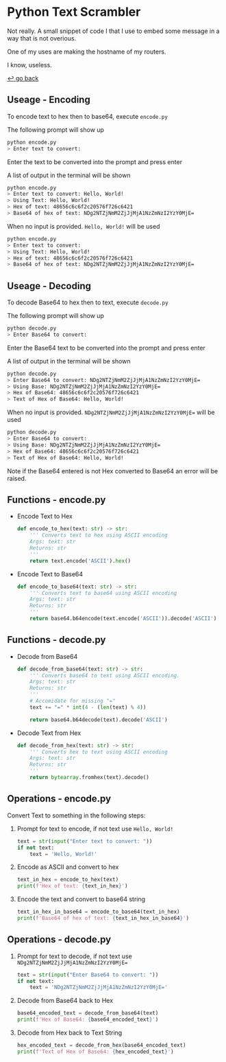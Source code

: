 # Python Text Scrambler

Not really. A small snippet of code I that I use to embed some message in a way that is not overious.

One of my uses are making the hostname of my routers.

I know, useless.

[↩️ go back](../)

## Useage - Encoding

To encode text to hex then to base64, execute `encode.py`

The following prompt will show up

```bash
python encode.py
> Enter text to convert: 
```

Enter the text to be converted into the prompt and press enter

A list of output in the terminal will be shown

```sh
python encode.py
> Enter text to convert: Hello, World!
> Using Text: Hello, World!
> Hex of text: 48656c6c6f2c20576f726c6421
> Base64 of hex of text: NDg2NTZjNmM2ZjJjMjA1NzZmNzI2YzY0MjE=
```

When no input is provided. `Hello, World!` will be used

```bash
python encode.py
> Enter text to convert: 
> Using Text: Hello, World!
> Hex of text: 48656c6c6f2c20576f726c6421
> Base64 of hex of text: NDg2NTZjNmM2ZjJjMjA1NzZmNzI2YzY0MjE=
```

## Useage - Decoding

To decode Base64 to hex then to text, execute `decode.py`

The following prompt will show up

```bash
python decode.py
> Enter Base64 to convert: 
```

Enter the Base64 text to be converted into the prompt and press enter

A list of output in the terminal will be shown

```bash
python decode.py
> Enter Base64 to convert: NDg2NTZjNmM2ZjJjMjA1NzZmNzI2YzY0MjE=
> Using Base: NDg2NTZjNmM2ZjJjMjA1NzZmNzI2YzY0MjE=
> Hex of Base64: 48656c6c6f2c20576f726c6421
> Text of Hex of Base64: Hello, World!
```

When no input is provided. `NDg2NTZjNmM2ZjJjMjA1NzZmNzI2YzY0MjE=` will be used

```bash
python decode.py
> Enter Base64 to convert: 
> Using Base: NDg2NTZjNmM2ZjJjMjA1NzZmNzI2YzY0MjE=
> Hex of Base64: 48656c6c6f2c20576f726c6421
> Text of Hex of Base64: Hello, World!
```

Note if the Base64 entered is not Hex converted to Base64 an error will be raised.

## Functions - encode.py

- Encode Text to Hex

    ```python
    def encode_to_hex(text: str) -> str:
        ''' Converts text to hex using ASCII encoding
        Args: text: str
        Returns: str
        '''
        return text.encode('ASCII').hex()
    ```

- Encode Text to Base64
  
    ```python
    def encode_to_base64(text: str) -> str:
        ''' Converts text to base64 using ASCII encoding
        Args: text: str
        Returns: str
        '''
        return base64.b64encode(text.encode('ASCII')).decode('ASCII')
    ```

## Functions - decode.py

- Decode from Base64
  
    ```python
    def decode_from_base64(text: str) -> str:
        ''' Converts base64 to text using ASCII encoding.    
        Args: text: str
        Returns: str
        '''
        # Accomidate for missing "="
        text += "=" * int(4 - (len(text) % 4))

        return base64.b64decode(text).decode('ASCII')
    ```

- Decode Text from Hex
  
    ```python
    def decode_from_hex(text: str) -> str:
        ''' Converts hex to text using ASCII encoding
        Args: text: str
        Returns: str
        '''
        return bytearray.fromhex(text).decode()
    ```

## Operations - encode.py

Convert Text to something in the following steps:

1. Prompt for text to encode, if not text use `Hello, World!`

    ```python
    text = str(input("Enter text to convert: "))
    if not text:
        text = 'Hello, World!'
    ```

2. Encode as ASCII and convert to hex

    ```python
    text_in_hex = encode_to_hex(text)
    print(f'Hex of text: {text_in_hex}')
    ```

3. Encode the text and convert to base64 string

    ```python
    text_in_hex_in_base64 = encode_to_base64(text_in_hex)
    print(f'Base64 of hex of text: {text_in_hex_in_base64}')
    ```

## Operations - decode.py

1. Prompt for text to decode, if not text use `NDg2NTZjNmM2ZjJjMjA1NzZmNzI2YzY0MjE=`

    ```python
    text = str(input("Enter Base64 to convert: "))
    if not text:
        text = 'NDg2NTZjNmM2ZjJjMjA1NzZmNzI2YzY0MjE='
    ```

2. Decode from Base64 back to Hex

    ```python
    base64_encoded_text = decode_from_base64(text)
    print(f'Hex of Base64: {base64_encoded_text}')
    ```

3. Decode from Hex back to Text String

    ```python
    hex_encoded_text = decode_from_hex(base64_encoded_text)
    print(f'Text of Hex of Base64: {hex_encoded_text}')
    ```

